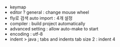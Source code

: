 
- keymap
- editor ? general : change mouse wheel
- fly로 검색 auto import : 4개 설정
- compiler : build project automatically
- advanced setting : allow auto-make to start
- encoding : utf-8
- indent > java ; tabs and indents tab size 2 : indent 4
